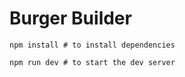 #  Burger Builder



```
npm install # to install dependencies
```
```
npm run dev # to start the dev server
```
